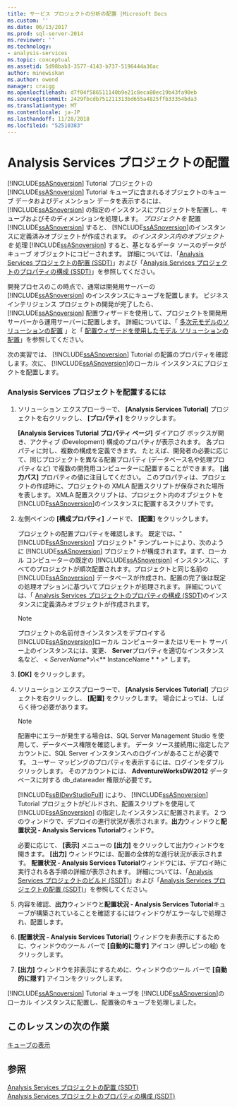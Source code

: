 ```yaml
---
title: サービス プロジェクトの分析の配置 |Microsoft Docs
ms.custom: ''
ms.date: 06/13/2017
ms.prod: sql-server-2014
ms.reviewer: ''
ms.technology:
- analysis-services
ms.topic: conceptual
ms.assetid: 5d98bab3-3577-4143-b737-5196444a36ac
author: minewiskan
ms.author: owend
manager: craigg
ms.openlocfilehash: d7f04f586511140b9e21c8eca80ec19b43fa90eb
ms.sourcegitcommit: 2429fbcdb751211313bd655a4825ffb33354bda3
ms.translationtype: MT
ms.contentlocale: ja-JP
ms.lasthandoff: 11/28/2018
ms.locfileid: "52510383"
---
```

# <a name="deploying-an-analysis-services-project"></a>Analysis Services プロジェクトの配置
  [!INCLUDE[ssASnoversion](../includes/ssasnoversion-md.md)] Tutorial プロジェクトの [!INCLUDE[ssASnoversion](../includes/ssasnoversion-md.md)] Tutorial キューブに含まれるオブジェクトのキューブ データおよびディメンション データを表示するには、[!INCLUDE[ssASnoversion](../includes/ssasnoversion-md.md)] の指定のインスタンスにプロジェクトを配置し、キューブおよびそのディメンションを処理します。 *プロジェクトを* 配置 [!INCLUDE[ssASnoversion](../includes/ssasnoversion-md.md)] すると、 [!INCLUDE[ssASnoversion](../includes/ssasnoversion-md.md)]のインスタンスに定義済みオブジェクトが作成されます。 *のインスタンス内のオブジェクトを* 処理 [!INCLUDE[ssASnoversion](../includes/ssasnoversion-md.md)] すると、基となるデータ ソースのデータがキューブ オブジェクトにコピーされます。 詳細については、「[Analysis Services プロジェクトの配置 (SSDT)](multidimensional-models/deploy-analysis-services-projects-ssdt.md)」および「[Analysis Services プロジェクトのプロパティの構成 (SSDT)](multidimensional-models/configure-analysis-services-project-properties-ssdt.md)」を参照してください。  
  
 開発プロセスのこの時点で、通常は開発用サーバーの [!INCLUDE[ssASnoversion](../includes/ssasnoversion-md.md)] のインスタンスにキューブを配置します。 ビジネス インテリジェンス プロジェクトの開発が完了したら、 [!INCLUDE[ssASnoversion](../includes/ssasnoversion-md.md)] 配置ウィザードを使用して、プロジェクトを開発用サーバーから運用サーバーに配置します。 詳細については、「 [多次元モデルのソリューションの配置](multidimensional-models/multidimensional-model-solution-deployment.md) 」と「 [配置ウィザードを使用したモデル ソリューションの配置](multidimensional-models/deploy-model-solutions-using-the-deployment-wizard.md)」を参照してください。  
  
 次の実習では、 [!INCLUDE[ssASnoversion](../includes/ssasnoversion-md.md)] Tutorial の配置のプロパティを確認します。次に、 [!INCLUDE[ssASnoversion](../includes/ssasnoversion-md.md)]のローカル インスタンスにプロジェクトを配置します。  
  
### <a name="to-deploy-the-analysis-services-project"></a>Analysis Services プロジェクトを配置するには  
  
1.  ソリューション エクスプローラーで、 **[Analysis Services Tutorial]** プロジェクトを右クリックし、 **[プロパティ]** をクリックします。  
  
     **[Analysis Services Tutorial プロパティ ページ]** ダイアログ ボックスが開き、アクティブ (Development) 構成のプロパティが表示されます。 各プロパティに対し、複数の構成を定義できます。 たとえば、開発者の必要に応じて、同じプロジェクトを異なる配置プロパティ (データベース名や処理プロパティなど) で複数の開発用コンピューターに配置することができます。 **[出力パス]** プロパティの値に注目してください。 このプロパティは、プロジェクトの作成時に、プロジェクトの XMLA 配置スクリプトが保存された場所を表します。 XMLA 配置スクリプトは、プロジェクト内のオブジェクトを [!INCLUDE[ssASnoversion](../includes/ssasnoversion-md.md)]のインスタンスに配置するスクリプトです。  
  
2.  左側ペインの **[構成プロパティ]** ノードで、 **[配置]** をクリックします。  
  
     プロジェクトの配置プロパティを確認します。 既定では、" [!INCLUDE[ssASnoversion](../includes/ssasnoversion-md.md)] プロジェクト" テンプレートにより、次のように [!INCLUDE[ssASnoversion](../includes/ssasnoversion-md.md)] プロジェクトが構成されます。まず、ローカル コンピューターの既定の [!INCLUDE[ssASnoversion](../includes/ssasnoversion-md.md)] インスタンスに、すべてのプロジェクトが順次配置されます。プロジェクトと同じ名前の [!INCLUDE[ssASnoversion](../includes/ssasnoversion-md.md)] データベースが作成され、配置の完了後は既定の処理オプションに基づいてプロジェクトが処理されます。 詳細については、「 [Analysis Services プロジェクトのプロパティの構成 &#40;SSDT&#41;](multidimensional-models/configure-analysis-services-project-properties-ssdt.md)のインスタンスに定義済みオブジェクトが作成されます。  
  
    > [!NOTE]  
    >  プロジェクトの名前付きインスタンスをデプロイする[!INCLUDE[ssASnoversion](../includes/ssasnoversion-md.md)]ローカル コンピューターまたはリモート サーバー上のインスタンスには、変更、 **Server**プロパティを適切なインスタンス名など、 \< *ServerName**>\\<** InstanceName * * >* します。  
  
3.  **[OK]** をクリックします。  
  
4.  ソリューション エクスプローラーで、 **[Analysis Services Tutorial]** プロジェクトを右クリックし、 **[配置]** をクリックします。 場合によっては、しばらく待つ必要があります。  
  
    > [!NOTE]  
    >  配置中にエラーが発生する場合は、SQL Server Management Studio を使用して、データベース権限を確認します。 データ ソース接続用に指定したアカウントに、SQL Server インスタンスへのログインがあることが必要です。 ユーザー マッピングのプロパティを表示するには、ログインをダブルクリックします。 そのアカウントには、 **AdventureWorksDW2012** データベースに対する db_datareader 権限が必要です。  
  
     [!INCLUDE[ssBIDevStudioFull](../includes/ssbidevstudiofull-md.md)] により、 [!INCLUDE[ssASnoversion](../includes/ssasnoversion-md.md)] Tutorial プロジェクトがビルドされ、配置スクリプトを使用して [!INCLUDE[ssASnoversion](../includes/ssasnoversion-md.md)] の指定したインスタンスに配置されます。 2 つのウィンドウで、デプロイの進行状況が表示されます。**出力**ウィンドウと**配置状況 - Analysis Services Tutorial**ウィンドウ。  
  
     必要に応じて、 **[表示]** メニューの **[出力]** をクリックして出力ウィンドウを開きます。 **[出力]** ウィンドウには、配置の全体的な進行状況が表示されます。 **配置状況 - Analysis Services Tutorial**ウィンドウには、デプロイ時に実行される各手順の詳細が表示されます。 詳細については、「[Analysis Services プロジェクトのビルド (SSDT)](multidimensional-models/build-analysis-services-projects-ssdt.md)」および「[Analysis Services プロジェクトの配置 (SSDT)](multidimensional-models/deploy-analysis-services-projects-ssdt.md)」を参照してください。  
  
5.  内容を確認、**出力**ウィンドウと**配置状況 - Analysis Services Tutorial**キューブが構築されていることを確認するにはウィンドウがエラーなしで処理され、配置します。  
  
6.  **[配置状況 - Analysis Services Tutorial]** ウィンドウを非表示にするために、ウィンドウのツール バーで **[自動的に隠す]** アイコン (押しピンの絵) をクリックします。  
  
7.  **[出力]** ウィンドウを非表示にするために、ウィンドウのツール バーで **[自動的に隠す]** アイコンをクリックします。  
  
 [!INCLUDE[ssASnoversion](../includes/ssasnoversion-md.md)] Tutorial キューブを [!INCLUDE[ssASnoversion](../includes/ssasnoversion-md.md)]のローカル インスタンスに配置し、配置後のキューブを処理しました。  
  
## <a name="next-task-in-lesson"></a>このレッスンの次の作業  
 [キューブの表示](lesson-2-6-browsing-the-cube.md)  
  
## <a name="see-also"></a>参照  
 [Analysis Services プロジェクトの配置 &#40;SSDT&#41;](multidimensional-models/deploy-analysis-services-projects-ssdt.md)   
 [Analysis Services プロジェクトのプロパティの構成 (SSDT)](multidimensional-models/configure-analysis-services-project-properties-ssdt.md)  
  
  
